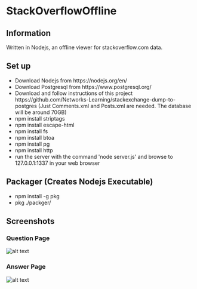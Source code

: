 # StackOverflowOffline

## Information
Written in Nodejs, an offline viewer for stackoverflow.com data.

## Set up
<ul>
<li>Download Nodejs from https://nodejs.org/en/</li>
<li>Download Postgresql from https://www.postgresql.org/</li>
<li>Download and follow instructions of this project https://github.com/Networks-Learning/stackexchange-dump-to-postgres (Just Comments.xml and Posts.xml are needed. The database will be around 70GB)</li>
<li>npm install striptags</li>
<li>npm install escape-html</li>
<li>npm install fs</li>
<li>npm install btoa</li>
<li>npm install pg</li>
<li>npm install http</li>
<li>run the server with the command 'node server.js' and browse to 127.0.0.1:1337 in your web browser</li>
</ul>

## Packager (Creates Nodejs Executable)
<ul>
<li>npm install -g pkg</li>
<li>pkg ./packger/</li>
</ul>

## Screenshots
### Question Page
![alt text](https://i.imgur.com/iuKJyMk.png)
### Answer Page
![alt text](https://i.imgur.com/M7LQJgg.png)
